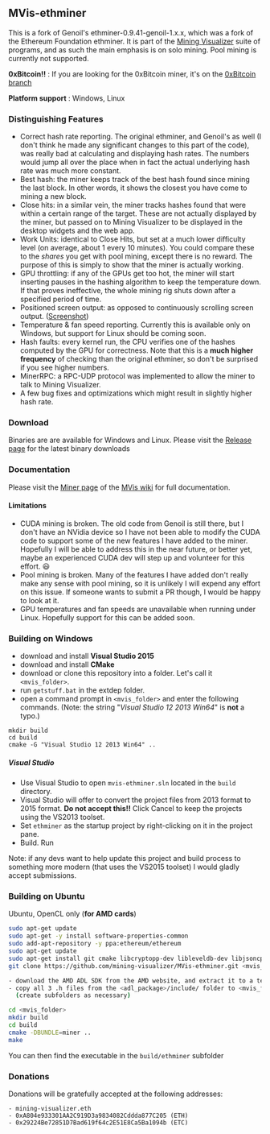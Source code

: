 ## MVis-ethminer

This is a fork of Genoil's ethminer-0.9.41-genoil-1.x.x, which was a fork of the Ethereum Foundation ethminer.  It is part of the [Mining Visualizer](https://github.com/mining-visualizer/Mining-Visualizer) suite of programs, and as such the main emphasis is on solo mining.  Pool mining is currently not supported.

**0xBitcoin!!** : If you are looking for the 0xBitcoin miner, it's on the [0xBitcoin branch](https://github.com/mining-visualizer/MVis-ethminer/tree/0xbitcoin)


**Platform support** : Windows, Linux

### Distinguishing Features

* Correct hash rate reporting. The original ethminer, and Genoil's as well (I don't think he made any significant changes to this part of the code), was really bad at calculating and displaying hash rates.  The numbers would jump all over the place when in fact the actual underlying hash rate was much more constant.   
* Best hash: the miner keeps track of the best hash found since mining the last block.  In other  words, it shows the closest you have come to mining a new block.
* Close hits: in a similar vein, the miner tracks hashes found that were within a certain range of the target.  These are not actually displayed by the miner, but passed on to Mining Visualizer to be displayed in the desktop widgets and the web app.
* Work Units: identical to Close Hits, but set at a much lower difficulty level (on average, about 1 every 10 minutes).  You could compare these to the *shares* you get with pool mining, except there is no reward.  The purpose of this is simply to show that the miner is actually working.
* GPU throttling: if any of the GPUs get too hot, the miner will start inserting pauses in the hashing algorithm to keep the temperature down.  If that proves ineffective, the whole mining rig shuts down after a specified period of time.
* Positioned screen output: as opposed to continuously scrolling screen output. ([Screenshot](https://github.com/mining-visualizer/Mining-Visualizer/wiki/Miner#screen-output))
* Temperature & fan speed reporting.  Currently this is available only on Windows, but support for Linux should be coming soon.
* Hash faults: every kernel run, the CPU verifies one of the hashes computed by the GPU for correctness.  Note that this is a **much higher frequency** of checking than the original ethminer, so don't be surprised if you see higher numbers.
* MinerRPC: a RPC-UDP protocol was implemented to allow the miner to talk to Mining Visualizer.
* A few bug fixes and optimizations which might result in slightly higher hash rate.


### Download

Binaries are are available for Windows and Linux.  Please visit the [Release page](https://github.com/mining-visualizer/MVis-ethminer/releases) for the latest binary downloads

### Documentation

Please visit the [Miner page](https://github.com/mining-visualizer/Mining-Visualizer/wiki/Miner) of the [MVis wiki](https://github.com/mining-visualizer/Mining-Visualizer/wiki) for full documentation.

#### Limitations

* CUDA mining is broken.  The old code from Genoil is still there, but I don't have an NVidia device so I have not been able to modify the CUDA code to support some of the new features I have added to the miner.  Hopefully I will be able to address this in the near future, or better yet, maybe an experienced CUDA dev will step up and volunteer for this effort. :smiley:
* Pool mining is broken.  Many of the features I have added don't really make any sense with pool mining, so it is unlikely I will expend any effort on this issue.  If someone wants to submit a PR though, I would be happy to look at it.
* GPU temperatures and fan speeds are unavailable when running under Linux.  Hopefully support for this can be added soon.


### Building on Windows

- download and install **Visual Studio 2015**
- download and install **CMake**
- download or clone this repository into a folder. Let's call it `<mvis_folder>`.
- run `getstuff.bat` in the extdep folder.
- open a command prompt in `<mvis_folder>` and enter the following commands.  (Note: the string "*Visual Studio 12 2013 Win64*" is **not** a typo.)

``` 
mkdir build 
cd build
cmake -G "Visual Studio 12 2013 Win64" ..
```

##### Visual Studio

- Use Visual Studio to open `mvis-ethminer.sln` located in the `build` directory.
- Visual Studio will offer to convert the project files from 2013 format to 2015 format.  **Do not accept this!!**  Click Cancel to keep the projects using the VS2013 toolset.
- Set `ethminer` as the startup project by right-clicking on it in the project pane.
- Build. Run

Note: if any devs want to help update this project and build process to something more modern (that uses the VS2015 toolset) I would gladly accept submissions.


### Building on Ubuntu

Ubuntu, OpenCL only (**for AMD cards**)

```bash
sudo apt-get update
sudo apt-get -y install software-properties-common
sudo add-apt-repository -y ppa:ethereum/ethereum
sudo apt-get update
sudo apt-get install git cmake libcryptopp-dev libleveldb-dev libjsoncpp-dev libjsonrpccpp-dev libboost-all-dev libgmp-dev libreadline-dev libcurl4-gnutls-dev ocl-icd-libopencl1 opencl-headers mesa-common-dev libmicrohttpd-dev build-essential -y
git clone https://github.com/mining-visualizer/MVis-ethminer.git <mvis_folder>

- download the AMD ADL SDK from the AMD website, and extract it to a temporary folder
- copy all 3 .h files from the <adl_package>/include/ folder to <mvis_folder>/extdep/include/amd_adl/  
  (create subfolders as necessary)

cd <mvis_folder>
mkdir build
cd build
cmake -DBUNDLE=miner ..
make
```

You can then find the executable in the `build/ethminer` subfolder


### Donations

Donations will be gratefully accepted at the following addresses:
```
- mining-visualizer.eth
- 0xA804e933301AA2C919D3a9834082Cddda877C205 (ETH)
- 0x29224Be72851D7Bad619f64c2E51E8Ca5Ba1094b (ETC)
```